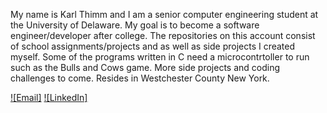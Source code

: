 My name is Karl Thimm and I am a senior computer engineering student at the University of Delaware.
My goal is to become a software engineer/developer after college.
The repositories on this account consist of school assignments/projects and as well as side projects I created myself.
Some of the programs written in C need a microcontrtoller to run such as the Bulls and Cows game. 
More side projects and coding challenges to come.
Resides in Westchester County New York.

[![Email]](mailto:KarlThimm3@icloud.com)
[![LinkedIn]](https://www.linkedin.com/in/karl-thimm-aab780252/)

